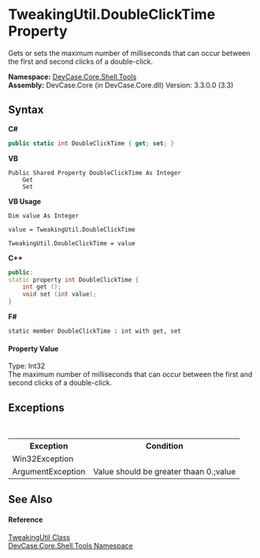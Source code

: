 # TweakingUtil.DoubleClickTime Property 
 

Gets or sets the maximum number of milliseconds that can occur between the first and second clicks of a double-click.

**Namespace:**&nbsp;<a href="N_DevCase_Core_Shell_Tools">DevCase.Core.Shell.Tools</a><br />**Assembly:**&nbsp;DevCase.Core (in DevCase.Core.dll) Version: 3.3.0.0 (3.3)

## Syntax

**C#**<br />
``` C#
public static int DoubleClickTime { get; set; }
```

**VB**<br />
``` VB
Public Shared Property DoubleClickTime As Integer
	Get
	Set
```

**VB Usage**<br />
``` VB Usage
Dim value As Integer

value = TweakingUtil.DoubleClickTime

TweakingUtil.DoubleClickTime = value
```

**C++**<br />
``` C++
public:
static property int DoubleClickTime {
	int get ();
	void set (int value);
}
```

**F#**<br />
``` F#
static member DoubleClickTime : int with get, set

```


#### Property Value
Type: Int32<br />The maximum number of milliseconds that can occur between the first and second clicks of a double-click.

## Exceptions
&nbsp;<table><tr><th>Exception</th><th>Condition</th></tr><tr><td>Win32Exception</td><td /></tr><tr><td>ArgumentException</td><td>Value should be greater thaan 0.;value</td></tr></table>

## See Also


#### Reference
<a href="T_DevCase_Core_Shell_Tools_TweakingUtil">TweakingUtil Class</a><br /><a href="N_DevCase_Core_Shell_Tools">DevCase.Core.Shell.Tools Namespace</a><br />